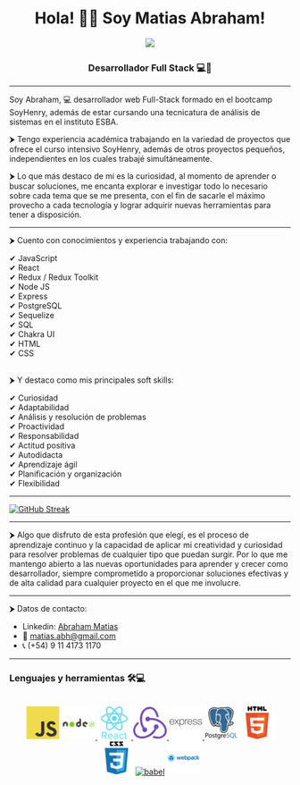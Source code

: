 
<h1 align="center">Hola! 🙌🏽 Soy Matias Abraham!</h1>
<div id="header" align="center" >
  <img src="https://media.giphy.com/media/B1uajA01vvL91Urtsp/giphy.gif" />
</div>
<h3 align="center">Desarrollador Full Stack 💻🚀</h3>

---

Soy Abraham, 💻 desarrollador web Full-Stack formado en el bootcamp SoyHenry, además de estar cursando una tecnicatura de análisis de sistemas en el instituto ESBA.

⮞ Tengo experiencia académica trabajando en la variedad de proyectos que ofrece el curso intensivo SoyHenry, además de otros proyectos pequeños, independientes en los cuales trabajé simultáneamente.

⮞ Lo que más destaco de mi es la curiosidad, al momento de aprender o buscar soluciones, me encanta explorar e investigar todo lo necesario sobre cada tema que se me presenta, con el fin de sacarle el máximo provecho a cada tecnología y lograr adquirir nuevas herramientas para tener a disposición.

---

⮞ Cuento con conocimientos y experiencia trabajando con:

<div>✔ JavaScript</div>
<div>✔ React</div>
<div>✔ Redux / Redux Toolkit</div>
<div>✔ Node JS</div>
<div>✔ Express</div>
<div>✔ PostgreSQL</div>
<div>✔ Sequelize</div>
<div>✔ SQL</div>
<div>✔ Chakra UI</div>
<div>✔ HTML</div>
<div>✔ CSS</div>

<br/>

⮞ Y destaco como mis principales soft skills:

<div>✔ Curiosidad</div>
<div>✔ Adaptabilidad</div>
<div>✔ Análisis y resolución de problemas</div>
<div>✔ Proactividad</div>
<div>✔ Responsabilidad</div>
<div>✔ Actitud positiva</div>
<div>✔ Autodidacta</div>
<div>✔ Aprendizaje ágil</div>
<div>✔ Planificación y organización</div>
<div>✔ Flexibilidad</div>

---

[![GitHub Streak](http://github-readme-streak-stats.herokuapp.com?user=Matias-abh&theme=dark&hide_border=true)](https://git.io/streak-stats)

---

⮞ Algo que disfruto de esta profesión que elegí, es el proceso de aprendizaje continuo y la capacidad de aplicar mi creatividad y curiosidad para resolver problemas de cualquier tipo que puedan surgir. Por lo que me mantengo abierto a las nuevas oportunidades para aprender y crecer como desarrollador, siempre comprometido a proporcionar soluciones efectivas y de alta calidad para cualquier proyecto en el que me involucre.

---

⮞ Datos de contacto:
- Linkedin: [Abraham Matias](https://www.linkedin.com/in/abraham-gonzalez-/)
- 📧 matias.abh@gmail.com
- 📞 (+54) 9 11 4173 1170

---

<h3 align="left">Lenguajes y herramientas 🛠💻</h3>

<br/>

<div align="center">
  <a href="https://developer.mozilla.org/en-US/docs/Web/JavaScript" target="_blank" rel="noreferrer"> <img src="https://raw.githubusercontent.com/devicons/devicon/master/icons/javascript/javascript-original.svg" alt="javascript" width="60"/></a>  
  <a href="https://nodejs.org" target="_blank" rel="noreferrer"> <img src="https://raw.githubusercontent.com/devicons/devicon/master/icons/nodejs/nodejs-original-wordmark.svg" alt="nodejs" width="60"/> </a>  
  <a href="https://reactjs.org/" target="_blank" rel="noreferrer"> <img src="https://raw.githubusercontent.com/devicons/devicon/master/icons/react/react-original-wordmark.svg" alt="react" width="60"/> </a>  
  <a href="https://redux.js.org" target="_blank" rel="noreferrer"> <img src="https://raw.githubusercontent.com/devicons/devicon/master/icons/redux/redux-original.svg" alt="redux" width="60"/> </a>  
  <a href="https://expressjs.com" target="_blank" rel="noreferrer"> <img src="https://raw.githubusercontent.com/devicons/devicon/master/icons/express/express-original-wordmark.svg" alt="express" width="60"/> </a>  
  <a href="https://www.postgresql.org" target="_blank" rel="noreferrer"> <img src="https://raw.githubusercontent.com/devicons/devicon/master/icons/postgresql/postgresql-original-wordmark.svg" alt="postgresql" width="60"/></a>  
  <a href="https://www.w3.org/html/" target="_blank" rel="noreferrer"> <img src="https://raw.githubusercontent.com/devicons/devicon/master/icons/html5/html5-original-wordmark.svg" alt="html5" width="60"/></a> 
  <a href="https://www.w3schools.com/css/" target="_blank" rel="noreferrer"> <img src="https://raw.githubusercontent.com/devicons/devicon/master/icons/css3/css3-original-wordmark.svg" alt="css3" width="60"/></a>
  <a href="https://babeljs.io/" target="_blank" rel="noreferrer"> <img src="https://www.vectorlogo.zone/logos/babeljs/babeljs-icon.svg" alt="babel" width="60"/></a>  
  <a href="https://webpack.js.org" target="_blank" rel="noreferrer"> <img src="https://raw.githubusercontent.com/devicons/devicon/d00d0969292a6569d45b06d3f350f463a0107b0d/icons/webpack/webpack-original-wordmark.svg" alt="webpack" width="60"/></a>  
</div>


